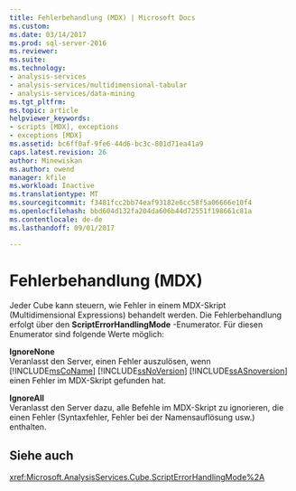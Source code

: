 ```yaml
---
title: Fehlerbehandlung (MDX) | Microsoft Docs
ms.custom: 
ms.date: 03/14/2017
ms.prod: sql-server-2016
ms.reviewer: 
ms.suite: 
ms.technology:
- analysis-services
- analysis-services/multidimensional-tabular
- analysis-services/data-mining
ms.tgt_pltfrm: 
ms.topic: article
helpviewer_keywords:
- scripts [MDX], exceptions
- exceptions [MDX]
ms.assetid: bc6ff0af-9fe6-44d6-bc3c-801d71ea41a9
caps.latest.revision: 26
author: Minewiskan
ms.author: owend
manager: kfile
ms.workload: Inactive
ms.translationtype: MT
ms.sourcegitcommit: f3481fcc2bb74eaf93182e6cc58f5a06666e10f4
ms.openlocfilehash: bbd604d132fa204da606b44d72551f198661c81a
ms.contentlocale: de-de
ms.lasthandoff: 09/01/2017

---
```

# <a name="error-handling-mdx"></a>Fehlerbehandlung (MDX)
  Jeder Cube kann steuern, wie Fehler in einem MDX-Skript (Multidimensional Expressions) behandelt werden. Die Fehlerbehandlung erfolgt über den **ScriptErrorHandlingMode** -Enumerator. Für diesen Enumerator sind folgende Werte möglich:  
  
 **IgnoreNone**  
 Veranlasst den Server, einen Fehler auszulösen, wenn [!INCLUDE[msCoName](../../../includes/msconame-md.md)] [!INCLUDE[ssNoVersion](../../../includes/ssnoversion-md.md)] [!INCLUDE[ssASnoversion](../../../includes/ssasnoversion-md.md)] einen Fehler im MDX-Skript gefunden hat.  
  
 **IgnoreAll**  
 Veranlasst den Server dazu, alle Befehle im MDX-Skript zu ignorieren, die einen Fehler (Syntaxfehler, Fehler bei der Namensauflösung usw.) enthalten.  
  
## <a name="see-also"></a>Siehe auch  
 <xref:Microsoft.AnalysisServices.Cube.ScriptErrorHandlingMode%2A>  
  
  

